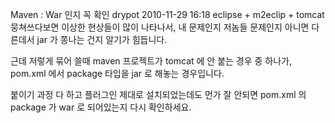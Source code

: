 Maven : War 인지 꼭 확인
drypot 2010-11-29 16:18
eclipse + m2eclip + tomcat 뭉쳐쓰다보면 이상한 현상들이 많이 나타나서,
내 문제인지 저놈들 문제인지 아니면 다른데서 jar 가 쫑나는 건지 알기가 힘듭니다.

근데 저렇게 묶어 쓸때 maven 프로젝트가 tomcat 에 안 붙는 경우 중 하나가,
pom.xml 에서 package 타입을 jar 로 해놓는 경우입니다.

붙이기 과정 다 하고 플러그인 제대로 설치되었는데도 먼가 잘 안되면
pom.xml 의 package 가 war 로 되어있는지 다시 확인하세요.